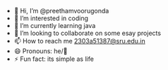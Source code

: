 - 👋 Hi, I’m @preethamvoorugonda
- 👀 I’m interested in coding
- 🌱 I’m currently learning java
- 💞️ I’m looking to collaborate on some esay projects
- 📫 How to reach me 2303a51387@sru.edu.in
- 😄 Pronouns: he/🤖
- ⚡ Fun fact: its simple as life

<!---
preethamvoorugonda/preethamvoorugonda is a ✨ special ✨ repository because its `README.md` (this file) appears on your GitHub profile.
You can click the Preview link to take a look at your changes.
--->
